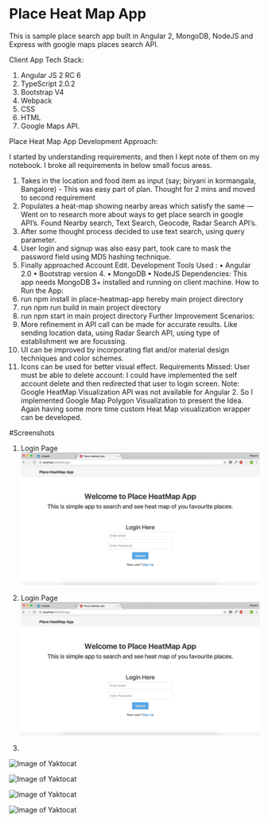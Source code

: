 # Place Heat Map App

This is sample place search app built in Angular 2, MongoDB, NodeJS and Express with google maps places search API.

Client App Tech Stack:

1. Angular JS 2 RC 6
2. TypeScript 2.0.2
3. Bootstrap V4
4. Webpack
5. CSS
6. HTML
7. Google Maps API.


Place Heat Map App Development Approach:

I started by understanding requirements, and then I kept note of them on my notebook.
I broke all requirements in below small focus areas.

1. Takes in the location and food item as input (say; biryani in kormangala, Bangalore) - This was easy part of plan. Thought for 2 mins and moved to second requirement
2. Populates a heat-map showing nearby areas which satisfy the same — Went on to research more about ways to get place search in google API’s. Found Nearby search, Text Search, Geocode, Radar Search API’s.
3. After some thought process decided to use text search, using query parameter.
4. User login and signup was also easy part, took care to mask the password field using MD5
hashing technique.
5. Finally approached Account Edit.
Development Tools Used :
• Angular 2.0
• Bootstrap version 4. • MongoDB
• NodeJS
Dependencies:
This app needs MongoDB 3+ installed and running on client machine.
How to Run the App:
1. run npm install in place-heatmap-app hereby main project directory
2. run npm run build in main project directory
3. run npm start in main project directory
Further Improvement Scenarios:
1. More refinement in API call can be made for accurate results. Like sending location data, using Radar Search API, using type of establishment we are focussing.
2. UI can be improved by incorporating flat and/or material design techniques and color schemes.
3. Icons can be used for better visual effect.
Requirements Missed:
User must be able to delete account: I could have implemented the self account delete and then redirected that user to login screen.
Note: Google HeatMap Visualization API was not available for Angular 2. So I implemented Google Map Polygon Visualization to present the Idea. Again having some more time custom Heat Map visualization wrapper can be developed.


#Screenshots

1. Login Page
![Login Page](https://github.com/vivekwisdom/Place-Polygon-Map/blob/master/screenshots/Place-heat-map-login.jpeg)

2. Login Page
![Login Page](https://github.com/vivekwisdom/Place-Polygon-Map/blob/master/screenshots/Place-heat-map-login.jpeg)
2. 
![Image of Yaktocat](https://octodex.github.com/images/yaktocat.png)

![Image of Yaktocat](https://octodex.github.com/images/yaktocat.png)

![Image of Yaktocat](https://octodex.github.com/images/yaktocat.png)

![Image of Yaktocat](https://octodex.github.com/images/yaktocat.png)
